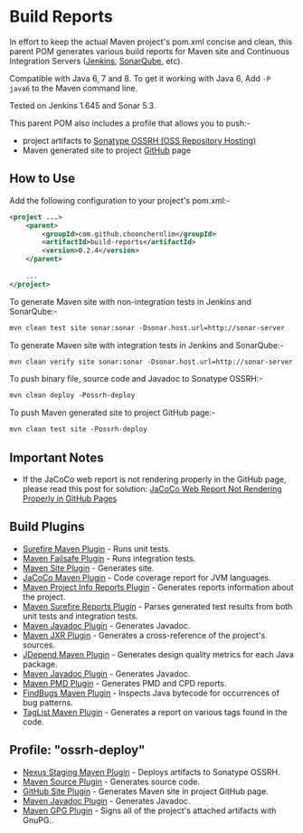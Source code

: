# Build Reports

In effort to keep the actual Maven project's pom.xml concise and clean, this parent POM generates various build reports 
for Maven site and Continuous Integration Servers ([Jenkins](https://jenkins-ci.org/), [SonarQube](http://www.sonarqube.org/), etc). 

Compatible with Java 6, 7 and 8. To get it working with Java 6, Add `-P java6` to the Maven command line.

Tested on Jenkins 1.645 and Sonar 5.3.

This parent POM also includes a profile that allows you to push:-
* project artifacts to [Sonatype OSSRH (OSS Repository Hosting)](https://oss.sonatype.org) 
* Maven generated site to project [GitHub](https://github.com/) page

## How to Use

Add the following configuration to your project's pom.xml:-

```xml
<project ...>
    <parent>
        <groupId>com.github.choonchernlim</groupId>
        <artifactId>build-reports</artifactId>
        <version>0.2.4</version>
    </parent>
    
    ...
</project>
```

To generate Maven site with non-integration tests in Jenkins and SonarQube:-

```xml
mvn clean test site sonar:sonar -Dsonar.host.url=http://sonar-server
```

To generate Maven site with integration tests in Jenkins and SonarQube:-

```xml
mvn clean verify site sonar:sonar -Dsonar.host.url=http://sonar-server
```

To push binary file, source code and Javadoc to Sonatype OSSRH:-

```xml
mvn clean deploy -Possrh-deploy
```

To push Maven generated site to project GitHub page:-

```xml
mvn clean test site -Possrh-deploy
```

## Important Notes

* If the JaCoCo web report is not rendering properly in the GitHub page, please read this post for solution: [JaCoCo Web Report Not Rendering Properly in GitHub Pages](http://myshittycode.com/2015/07/22/jacoco-web-report-not-rendering-properly-in-github-pages/)                                    

## Build Plugins 

* [Surefire Maven Plugin](http://maven.apache.org/surefire/maven-surefire-plugin/) - Runs unit tests.
* [Maven Failsafe Plugin](http://maven.apache.org/surefire/maven-failsafe-plugin/) - Runs integration tests.
* [Maven Site Plugin](http://maven.apache.org/plugins/maven-site-plugin/) - Generates site.
* [JaCoCo Maven Plugin](http://www.eclemma.org/jacoco/) - Code coverage report for JVM languages.
* [Maven Project Info Reports Plugin](https://maven.apache.org/plugins/maven-project-info-reports-plugin/) - Generates reports information about the project.
* [Maven Surefire Reports Plugin](http://maven.apache.org/surefire/maven-surefire-report-plugin/) - Parses generated test results from both unit tests and integration tests.
* [Maven Javadoc Plugin](https://maven.apache.org/plugins/maven-javadoc-plugin/) - Generates Javadoc.
* [Maven JXR Plugin](http://maven.apache.org/plugins/maven-jxr-plugin/) - Generates a cross-reference of the project's sources.
* [JDepend Maven Plugin](http://www.mojohaus.org/jdepend-maven-plugin/) - Generates design quality metrics for each Java package.
* [Maven Javadoc Plugin](https://maven.apache.org/plugins/maven-javadoc-plugin/) - Generates Javadoc.
* [Maven PMD Plugin](http://maven.apache.org/plugins/maven-pmd-plugin/) - Generates PMD and CPD reports.
* [FindBugs Maven Plugin](http://www.mojohaus.org/findbugs-maven-plugin/) - Inspects Java bytecode for occurrences of bug patterns.
* [TagList Maven Plugin](http://www.mojohaus.org/taglist-maven-plugin/) - Generates a report on various tags found in the code.

## Profile: "ossrh-deploy" 

* [Nexus Staging Maven Plugin](https://github.com/sonatype/nexus-maven-plugins/tree/master/staging/maven-plugin) - Deploys artifacts to Sonatype OSSRH.
* [Maven Source Plugin](https://maven.apache.org/plugins/maven-source-plugin/) - Generates source code.
* [GitHub Site Plugin](https://github.com/github/maven-plugins) - Generates Maven site in project GitHub page.
* [Maven Javadoc Plugin](https://maven.apache.org/plugins/maven-javadoc-plugin/) - Generates Javadoc.
* [Maven GPG Plugin](http://maven.apache.org/plugins/maven-gpg-plugin/) - Signs all of the project's attached artifacts with GnuPG..

